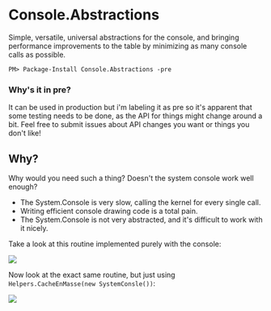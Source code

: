 # Console.Abstractions
Simple, versatile, universal abstractions for the console, and bringing performance improvements to the table by minimizing as many console calls as possible.

```
PM> Package-Install Console.Abstractions -pre
```

### Why's it in pre?
It can be used in production but i'm labeling it as pre so it's apparent that some testing needs to be done, as the API for things might change around a bit. Feel free to submit issues about API changes you want or things you don't like!

## Why?

Why would you need such a thing? Doesn't the system console work well enough?

- The System.Console is very slow, calling the kernel for every single call.
- Writing efficient console drawing code is a total pain.
- The System.Console is not very abstracted, and it's difficult to work with it nicely.

Take a look at this routine implemented purely with the console:

![](https://rawcdn.githack.com/SirJosh3917/Console.Abstractions/55e6b3c9f0ed0d8a4fff4c54f3700d3520d92387/github-assets/system_console.gif)

Now look at the exact same routine, but just using `Helpers.CacheEnMasse(new SystemConsle())`:

![](https://rawcdn.githack.com/SirJosh3917/Console.Abstractions/55e6b3c9f0ed0d8a4fff4c54f3700d3520d92387/github-assets/console_abstractions_cache_en_masse.gif)